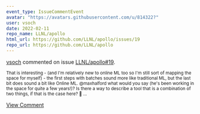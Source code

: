 ```yaml
---
event_type: IssueCommentEvent
avatar: "https://avatars.githubusercontent.com/u/814322?"
user: vsoch
date: 2022-02-11
repo_name: LLNL/apollo
html_url: https://github.com/LLNL/apollo/issues/19
repo_url: https://github.com/LLNL/apollo
---
```


<a href='https://github.com/vsoch' target='_blank'>vsoch</a> commented on issue <a href='https://github.com/LLNL/apollo/issues/19' target='_blank'>LLNL/apollo#19</a>.

<small>That is interesting - (and I'm relatively new to online ML too so I'm still sort of mapping the space for myself) - the first steps with batches sound more like traditional ML, but the last bit does sound a bit like Online ML. @maxhalford what would you say (he's been working in the space for quite a few years!)? Is there a way to describe a tool that is a combination of two things, if that is the case here? :thinking: ...</small>

<a href='https://github.com/LLNL/apollo/issues/19' target='_blank'>View Comment</a>